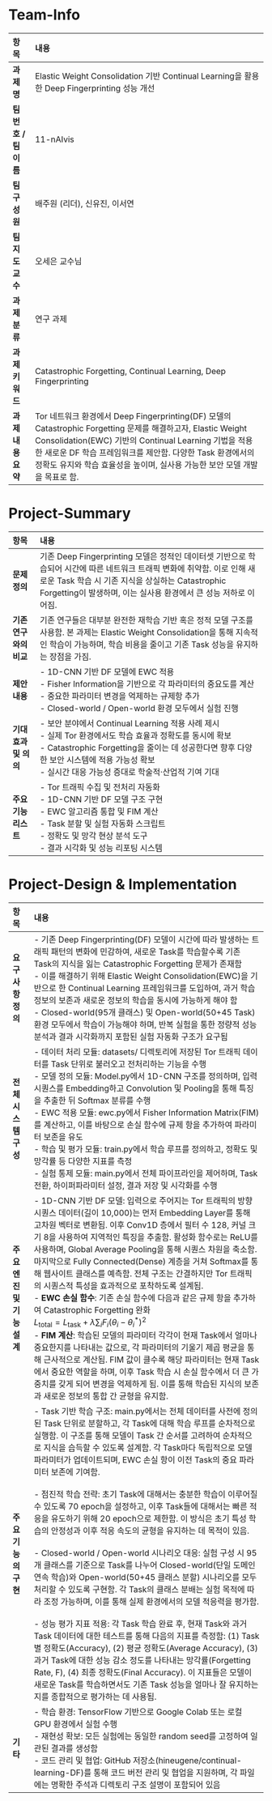 # Team-Info

| 항목 | 내용 |
|:--|:--|
| **과제명** | Elastic Weight Consolidation 기반 Continual Learning을 활용한 Deep Fingerprinting 성능 개선 |
| **팀 번호 / 팀 이름** | 11-nAIvis |
| **팀 구성원** | 배주원 (리더), 신유진, 이서연 |
| **팀 지도교수** | 오세은 교수님 |
| **과제 분류** | 연구 과제 |
| **과제 키워드** | Catastrophic Forgetting, Continual Learning, Deep Fingerprinting |
| **과제 내용 요약** | Tor 네트워크 환경에서 Deep Fingerprinting(DF) 모델의 Catastrophic Forgetting 문제를 해결하고자, Elastic Weight Consolidation(EWC) 기반의 Continual Learning 기법을 적용한 새로운 DF 학습 프레임워크를 제안함. 다양한 Task 환경에서의 정확도 유지와 학습 효율성을 높이며, 실사용 가능한 보안 모델 개발을 목표로 함. |


# Project-Summary

| 항목 | 내용 |
|:--|:--|
| **문제 정의** | 기존 Deep Fingerprinting 모델은 정적인 데이터셋 기반으로 학습되어 시간에 따른 네트워크 트래픽 변화에 취약함. 이로 인해 새로운 Task 학습 시 기존 지식을 상실하는 Catastrophic Forgetting이 발생하며, 이는 실사용 환경에서 큰 성능 저하로 이어짐. |
| **기존 연구와의 비교** | 기존 연구들은 대부분 완전한 재학습 기반 혹은 정적 모델 구조를 사용함. 본 과제는 Elastic Weight Consolidation을 통해 지속적인 학습이 가능하며, 학습 비용을 줄이고 기존 Task 성능을 유지하는 장점을 가짐. |
| **제안 내용** | - 1D-CNN 기반 DF 모델에 EWC 적용<br>- Fisher Information을 기반으로 각 파라미터의 중요도를 계산<br>- 중요한 파라미터 변경을 억제하는 규제항 추가<br>- Closed-world / Open-world 환경 모두에서 실험 진행 |
| **기대효과 및 의의** | - 보안 분야에서 Continual Learning 적용 사례 제시<br>- 실제 Tor 환경에서도 학습 효율과 정확도를 동시에 확보<br>- Catastrophic Forgetting을 줄이는 데 성공한다면 향후 다양한 보안 시스템에 적용 가능성 확보<br>- 실시간 대응 가능성 증대로 학술적·산업적 기여 기대 |
| **주요 기능 리스트** | - Tor 트래픽 수집 및 전처리 자동화<br>- 1D-CNN 기반 DF 모델 구조 구현<br>- EWC 알고리즘 통합 및 FIM 계산<br>- Task 분할 및 실험 자동화 스크립트<br>- 정확도 및 망각 현상 분석 도구<br>- 결과 시각화 및 성능 리포팅 시스템 |

# Project-Design & Implementation

| 항목 | 내용 |
|:--|:--|
| **요구사항 정의** | - 기존 Deep Fingerprinting(DF) 모델이 시간에 따라 발생하는 트래픽 패턴의 변화에 민감하여, 새로운 Task를 학습할수록 기존 Task의 지식을 잃는 Catastrophic Forgetting 문제가 존재함<br>- 이를 해결하기 위해 Elastic Weight Consolidation(EWC)을 기반으로 한 Continual Learning 프레임워크를 도입하여, 과거 학습 정보의 보존과 새로운 정보의 학습을 동시에 가능하게 해야 함<br>- Closed-world(95개 클래스) 및 Open-world(50+45 Task) 환경 모두에서 학습이 가능해야 하며, 반복 실험을 통한 정량적 성능 분석과 결과 시각화까지 포함된 실험 자동화 구조가 요구됨 |
| **전체 시스템 구성** | - 데이터 처리 모듈: datasets/ 디렉토리에 저장된 Tor 트래픽 데이터를 Task 단위로 불러오고 전처리하는 기능을 수행<br>- 모델 정의 모듈: Model.py에서 1D-CNN 구조를 정의하며, 입력 시퀀스를 Embedding하고 Convolution 및 Pooling을 통해 특징을 추출한 뒤 Softmax 분류를 수행<br>- EWC 적용 모듈: ewc.py에서 Fisher Information Matrix(FIM)를 계산하고, 이를 바탕으로 손실 함수에 규제 항을 추가하여 파라미터 보존을 유도<br>- 학습 및 평가 모듈: train.py에서 학습 루프를 정의하고, 정확도 및 망각률 등 다양한 지표를 측정<br>- 실험 통제 모듈: main.py에서 전체 파이프라인을 제어하며, Task 전환, 하이퍼파라미터 설정, 결과 저장 및 시각화를 수행 |
| **주요 엔진 및 기능 설계** | - 1D-CNN 기반 DF 모델: 입력으로 주어지는 Tor 트래픽의 방향 시퀀스 데이터(길이 10,000)는 먼저 Embedding Layer를 통해 고차원 벡터로 변환됨. 이후 Conv1D 층에서 필터 수 128, 커널 크기 8을 사용하여 지역적인 특징을 추출함. 활성화 함수로는 ReLU를 사용하며, Global Average Pooling을 통해 시퀀스 차원을 축소함. 마지막으로 Fully Connected(Dense) 계층을 거쳐 Softmax를 통해 웹사이트 클래스를 예측함. 전체 구조는 간결하지만 Tor 트래픽의 시퀀스적 특성을 효과적으로 포착하도록 설계됨.<br>- **EWC 손실 함수**: 기존 손실 함수에 다음과 같은 규제 항을 추가하여 Catastrophic Forgetting 완화<br>  $L_{\text{total}} = L_{\text{task}} + \lambda \sum_i F_i (\theta_i - \theta_i^*)^2$<br>- **FIM 계산**: 학습된 모델의 파라미터 각각이 현재 Task에서 얼마나 중요한지를 나타내는 값으로, 각 파라미터의 기울기 제곱 평균을 통해 근사적으로 계산됨. FIM 값이 클수록 해당 파라미터는 현재 Task에서 중요한 역할을 하며, 이후 Task 학습 시 손실 함수에서 더 큰 가중치를 갖게 되어 변경을 억제하게 됨. 이를 통해 학습된 지식의 보존과 새로운 정보의 통합 간 균형을 유지함. |
| **주요 기능의 구현** | - Task 기반 학습 구조: main.py에서는 전체 데이터를 사전에 정의된 Task 단위로 분할하고, 각 Task에 대해 학습 루프를 순차적으로 실행함. 이 구조를 통해 모델이 Task 간 순서를 고려하여 순차적으로 지식을 습득할 수 있도록 설계함. 각 Task마다 독립적으로 모델 파라미터가 업데이트되며, EWC 손실 항이 이전 Task의 중요 파라미터 보존에 기여함.<br><br>- 점진적 학습 전략: 초기 Task에 대해서는 충분한 학습이 이루어질 수 있도록 70 epoch을 설정하고, 이후 Task들에 대해서는 빠른 적응을 유도하기 위해 20 epoch으로 제한함. 이 방식은 초기 특성 학습의 안정성과 이후 적응 속도의 균형을 유지하는 데 목적이 있음.<br><br>- Closed-world / Open-world 시나리오 대응: 실험 구성 시 95개 클래스를 기준으로 Task를 나누어 Closed-world(단일 도메인 연속 학습)와 Open-world(50+45 클래스 분할) 시나리오를 모두 처리할 수 있도록 구현함. 각 Task의 클래스 분배는 실험 목적에 따라 조정 가능하며, 이를 통해 실제 환경에서의 모델 적응력을 평가함.<br><br>- 성능 평가 지표 적용: 각 Task 학습 완료 후, 현재 Task와 과거 Task 데이터에 대한 테스트를 통해 다음의 지표를 측정함: (1) Task별 정확도(Accuracy), (2) 평균 정확도(Average Accuracy), (3) 과거 Task에 대한 성능 감소 정도를 나타내는 망각률(Forgetting Rate, F), (4) 최종 정확도(Final Accuracy). 이 지표들은 모델이 새로운 Task를 학습하면서도 기존 Task 성능을 얼마나 잘 유지하는지를 종합적으로 평가하는 데 사용됨.|
| **기타** | - 학습 환경: TensorFlow 기반으로 Google Colab 또는 로컬 GPU 환경에서 실험 수행<br>- 재현성 확보: 모든 실험에는 동일한 random seed를 고정하여 일관된 결과를 생성함<br>- 코드 관리 및 협업: GitHub 저장소(hineugene/continual-learning-DF)를 통해 코드 버전 관리 및 협업을 지원하며, 각 파일에는 명확한 주석과 디렉토리 구조 설명이 포함되어 있음 |
